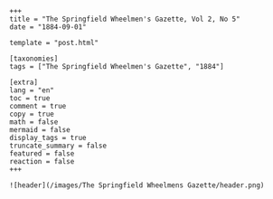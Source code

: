 
    +++
    title = "The Springfield Wheelmen's Gazette, Vol 2, No 5"
    date = "1884-09-01"

    template = "post.html"

    [taxonomies]
    tags = ["The Springfield Wheelmen's Gazette", "1884"]

    [extra]
    lang = "en"
    toc = true
    comment = true
    copy = true
    math = false
    mermaid = false
    display_tags = true
    truncate_summary = false
    featured = false
    reaction = false
    +++

    ![header](/images/The Springfield Wheelmens Gazette/header.png)

    